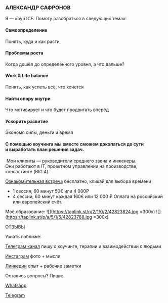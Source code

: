 ### АЛЕКСАНДР САФРОНОВ

Я — коуч ICF. Помогу разобраться в следующих темах:

#### Самоопределение
Понять, куда и как расти  
#### Проблемы роста
Когда дошёл до определенного уровня, а что дальше?
#### Work & Life balance
Понять, как успеть всё, что хочется
#### Найти опору внутри
Что мотивирует и что будет продвигать вперёд
#### Ускорить развитие
Экономя силы, деньги и время

#### С помощью коучинга мы вместе сможем докопаться до сути и выработать план решения задач.  
‌
Мои клиенты — руководители среднего звена и инженеры.  
‌Они работают в IT, проектном управлении на производстве, консалтинге (BIG 4).


[Ознакомительная встреча](https://calendly.com/sfrnv/15min)
бесплатно, кликай для выбора времени
- 1 сессия, 60 минут
    50€ или 4 000₽ 
- 4 сессии, 60 минут каждая
    160€ или 12 000 ₽
Оплата на российский или европейский счёт.

Моё образование:
![](https://taplink.st/p/2/1/0/2/42823824.jpg =300x)
![](https://taplink.st/p/a/5/1/5/42823788.jpg =300x)

[ОТЗЫВЫ](https://t.me/sfrnv_feedback)

Узнать поближе:

[Телеграм канал](https://t.me/sfrnv)
пишу о коучинге, терапии и взаимодействии с людьми

[Инстаграм](https://instagram.com/sfrnw)
фото + мысли

[Линкедин](https://www.linkedin.com/in/sfrnv/)
опыт + рабочие заметки

Остались вопросы? Пиши:

[Whatsapp](whatsapp://send?phone=79817682309&text=%D0%94%D0%BE%D0%B1%D1%80%D1%8B%D0%B9%20%D0%B4%D0%B5%D0%BD%D1%8C.%20%D0%AF%20%D0%BF%D0%BE%20%D0%BF%D0%BE%D0%B2%D0%BE%D0%B4%D1%83%20%D0%BA%D0%BE%D1%83%D1%87%D0%B8%D0%BD%D0%B3%D0%B0.%20)

[Telegram](https://t.me/sfrnw)

